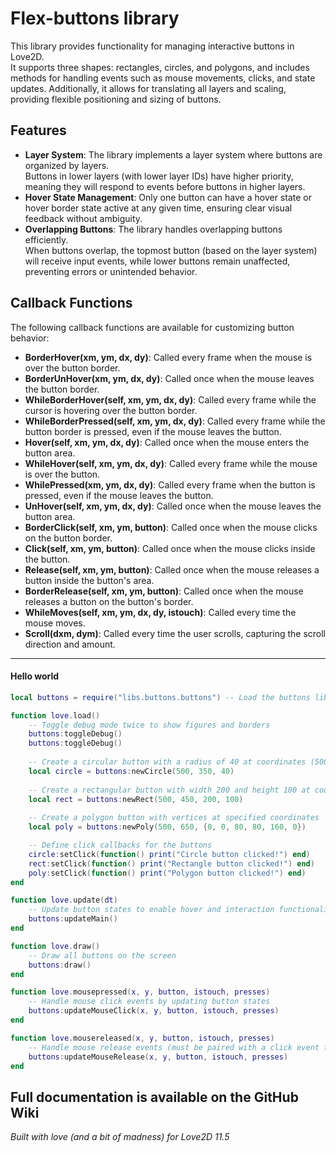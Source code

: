# Flex-buttons library

This library provides functionality for managing interactive buttons in Love2D.  
It supports three shapes: rectangles, circles, and polygons, and includes methods for handling events such as mouse movements, clicks, and state updates. Additionally, it allows for translating all layers and scaling, providing flexible positioning and sizing of buttons.

## Features

- **Layer System**: The library implements a layer system where buttons are organized by layers.  
  Buttons in lower layers (with lower layer IDs) have higher priority, meaning they will respond to events before buttons in higher layers.
- **Hover State Management**: Only one button can have a hover state or hover border state active at any given time, ensuring clear visual feedback without ambiguity.
- **Overlapping Buttons**: The library handles overlapping buttons efficiently.  
  When buttons overlap, the topmost button (based on the layer system) will receive input events, while lower buttons remain unaffected, preventing errors or unintended behavior.

## Callback Functions

The following callback functions are available for customizing button behavior:

- **BorderHover(xm, ym, dx, dy)**: Called every frame when the mouse is over the button border.
- **BorderUnHover(xm, ym, dx, dy)**: Called once when the mouse leaves the button border.
- **WhileBorderHover(self, xm, ym, dx, dy)**: Called every frame while the cursor is hovering over the button border.
- **WhileBorderPressed(self, xm, ym, dx, dy)**: Called every frame while the button border is pressed, even if the mouse leaves the button.
- **Hover(self, xm, ym, dx, dy)**: Called once when the mouse enters the button area.
- **WhileHover(self, xm, ym, dx, dy)**: Called every frame while the mouse is over the button.
- **WhilePressed(xm, ym, dx, dy)**: Called every frame when the button is pressed, even if the mouse leaves the button.
- **UnHover(self, xm, ym, dx, dy)**: Called once when the mouse leaves the button area.
- **BorderClick(self, xm, ym, button)**: Called once when the mouse clicks on the button border.
- **Click(self, xm, ym, button)**: Called once when the mouse clicks inside the button.
- **Release(self, xm, ym, button)**: Called once when the mouse releases a button inside the button's area.
- **BorderRelease(self, xm, ym, button)**: Called once when the mouse releases a button on the button's border.
- **WhileMoves(self, xm, ym, dx, dy, istouch)**: Called every time the mouse moves.
- **Scroll(dxm, dym)**: Called every time the user scrolls, capturing the scroll direction and amount.

---

#### Hello world
```lua
local buttons = require("libs.buttons.buttons") -- Load the buttons library into the 'buttons' table

function love.load()
    -- Toggle debug mode twice to show figures and borders
    buttons:toggleDebug()
    buttons:toggleDebug()
    
    -- Create a circular button with a radius of 40 at coordinates (500, 350)
    local circle = buttons:newCircle(500, 350, 40)
    
    -- Create a rectangular button with width 200 and height 100 at coordinates (500, 450)
    local rect = buttons:newRect(500, 450, 200, 100)
    
    -- Create a polygon button with vertices at specified coordinates
    local poly = buttons:newPoly(500, 650, {0, 0, 80, 80, 160, 0})

    -- Define click callbacks for the buttons
    circle:setClick(function() print("Circle button clicked!") end)
    rect:setClick(function() print("Rectangle button clicked!") end)
    poly:setClick(function() print("Polygon button clicked!") end)
end

function love.update(dt)
    -- Update button states to enable hover and interaction functionality
    buttons:updateMain()
end

function love.draw()
    -- Draw all buttons on the screen
    buttons:draw()
end

function love.mousepressed(x, y, button, istouch, presses)
    -- Handle mouse click events by updating button states
    buttons:updateMouseClick(x, y, button, istouch, presses)
end

function love.mousereleased(x, y, button, istouch, presses)
    -- Handle mouse release events (must be paired with a click event for proper functionality)
    buttons:updateMouseRelease(x, y, button, istouch, presses)
end

```

## Full documentation is available on the GitHub Wiki

_Built with love (and a bit of madness) for Love2D 11.5_
